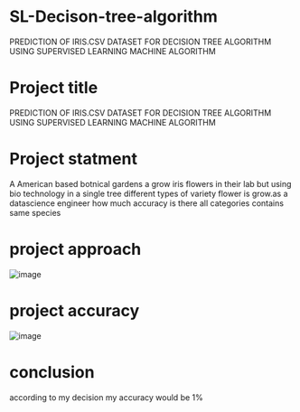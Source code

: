 # SL-Decison-tree-algorithm
PREDICTION OF IRIS.CSV DATASET FOR DECISION TREE ALGORITHM USING SUPERVISED LEARNING MACHINE ALGORITHM
# Project title
PREDICTION OF IRIS.CSV DATASET FOR DECISION TREE ALGORITHM USING SUPERVISED LEARNING MACHINE ALGORITHM
# Project statment
 A American based botnical gardens a grow iris flowers in their lab but using bio technology in a single tree different types of variety flower is grow.as a datascience engineer how much accuracy is there all categories contains same species
 # project approach
 ![image](https://github.com/Durgaprasad522/SL-Decison-tree-algorithm/assets/143177350/cd002aa3-ab75-4da9-b33b-4307950edc44)
 # project accuracy
 ![image](https://github.com/Durgaprasad522/SL-Decison-tree-algorithm/assets/143177350/6a36f0d4-9848-4f93-9fbf-87cf976e9670)
 # conclusion
 according to my decision my accuracy would be 1%

